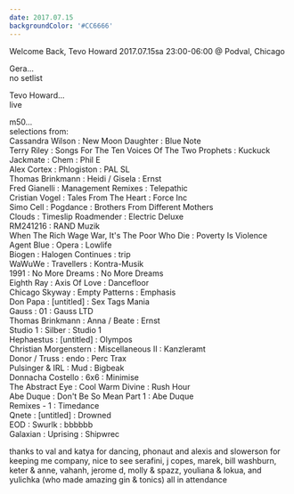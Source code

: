 ```yaml
---
date: 2017.07.15
backgroundColor: '#CC6666'
---
```


Welcome Back, Tevo Howard 2017.07.15sa 23:00-06:00 @ Podval, Chicago  

Gera...  
no setlist  

Tevo Howard...  
live  

m50...  
selections from:  
Cassandra Wilson : New Moon Daughter : Blue Note  
Terry Riley : Songs For The Ten Voices Of The Two Prophets : Kuckuck  
Jackmate : Chem : Phil E  
Alex Cortex : Phlogiston : PAL SL  
Thomas Brinkmann : Heidi / Gisela : Ernst  
Fred Gianelli : Management Remixes : Telepathic  
Cristian Vogel : Tales From The Heart : Force Inc  
Simo Cell : Pogdance : Brothers From Different Mothers  
Clouds : Timeslip Roadmender : Electric Deluxe  
RM241216 : RAND Muzik  
When The Rich Wage War, It's The Poor Who Die : Poverty Is Violence  
Agent Blue : Opera : Lowlife  
Biogen : Halogen Continues : trip  
WaWuWe : Travellers : Kontra-Musik  
1991 : No More Dreams : No More Dreams  
Eighth Ray : Axis Of Love : Dancefloor  
Chicago Skyway : Empty Patterns : Emphasis  
Don Papa : \[untitled\] : Sex Tags Mania  
Gauss : 01 : Gauss LTD  
Thomas Brinkmann : Anna / Beate : Ernst  
Studio 1 : Silber : Studio 1  
Hephaestus : \[untitled\] : Olympos  
Christian Morgenstern : Miscellaneous II : Kanzleramt  
Donor / Truss : endo : Perc Trax  
Pulsinger & IRL : Mud : Bigbeak  
Donnacha Costello : 6x6 : Minimise  
The Abstract Eye : Cool Warm Divine : Rush Hour  
Abe Duque : Don't Be So Mean Part 1 : Abe Duque  
Remixes - 1 : Timedance  
Qnete : \[untitled\] : Drowned  
EOD : Swurlk : bbbbbb  
Galaxian : Uprising : Shipwrec  

thanks to val and katya for dancing, phonaut and alexis and slowerson for keeping me company, nice to see serafini, j copes, marek, bill washburn, keter & anne, vahanh, jerome d, molly & spazz, youliana & lokua, and yulichka (who made amazing gin & tonics) all in attendance